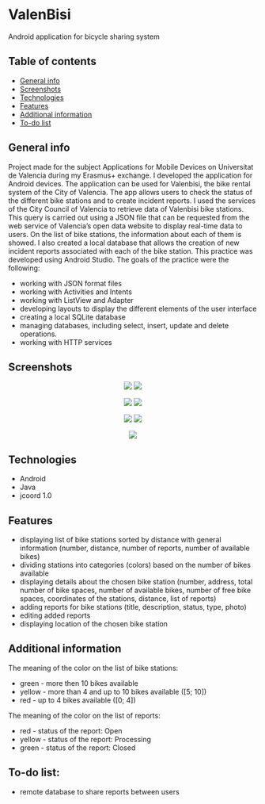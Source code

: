# ValenBisi
Android application for bicycle sharing system

## Table of contents
* [General info](#general-info)
* [Screenshots](#screenshots)
* [Technologies](#technologies)
* [Features](#features)
* [Additional information](#additional-information)
* [To-do list](to-do-list)

## General info
Project made for the subject Applications for Mobile Devices on Universitat de Valencia during my Erasmus+ exchange. I developed the application for Android devices. The application can be used for Valenbisi, the bike rental system of the City of Valencia. The app allows users to check the status of the different bike stations and to create incident reports. I used the services of the City Council of Valencia to retrieve data of Valenbisi bike stations. This query is carried out using a JSON file that can be requested from the web service of Valencia’s open data website to display real-time data to users. On the list of bike stations, the information about each of them is showed. I also created a local database that allows the creation of new incident reports associated with each of the bike station. This practice was developed using Android Studio.
The goals of the practice were the following:
* working with JSON format files
* working with Activities and Intents
* working with ListView and Adapter
* developing layouts to display the different elements of the user interface
* creating a local SQLite database
* managing databases, including select, insert, update and delete operations.
* working with HTTP services

## Screenshots
<center>

<p float="left">
  <img src="./img/screenshot1.png" />
  <img src="./img/screenshot2.png" />
</p>
<p float="left">
  <img src="./img/screenshot3.png" />
  <img src="./img/screenshot4.png" />
</p>
<p float="left">
  <img src="./img/screenshot5.png" />
  <img src="./img/screenshot6.png" />
</p>
<p float="left">
  <img src="./img/screenshot7.png" />
</p>

</center>

## Technologies
* Android 
* Java
* jcoord 1.0

## Features
* displaying list of bike stations sorted by distance with general information (number, distance, number of reports, number of available bikes)
* dividing stations into categories (colors) based on the number of bikes available
* displaying details about the chosen bike station (number, address, total number of bike spaces, number of available bikes, number of free bike spaces, coordinates of the stations, distance, list of reports)
* adding reports for bike stations (title, description, status, type, photo)
* editing added reports
* displaying location of the chosen bike station

## Additional information
The meaning of the color on the list of bike stations:
* green - more then 10 bikes available
* yellow - more than 4 and up to 10 bikes available ([5; 10])
* red - up to 4 bikes available ([0; 4])

The meaning of the color on the list of reports:
* red - status of the report: Open
* yellow - status of the report: Processing
* green - status of the report: Closed

## To-do list:
* remote database to share reports between users
